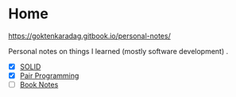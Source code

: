 # Home

https://goktenkaradag.gitbook.io/personal-notes/

Personal notes on things I learned (mostly software development) .

* [x] [SOLID](solid-principles/)
* [x] [Pair Programming](pair-programming.md)
* [ ] [Book Notes](book-notes/)
